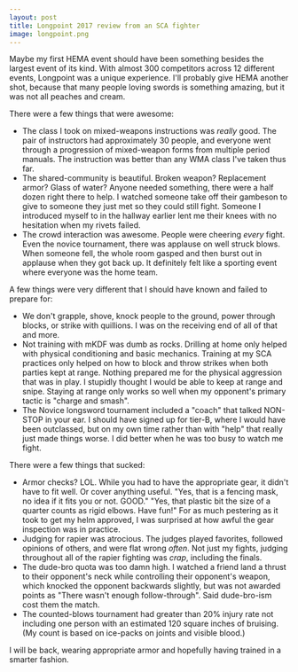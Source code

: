 ```yaml
---
layout: post
title: Longpoint 2017 review from an SCA fighter
image: longpoint.png
---
```


Maybe my first HEMA event should have been something besides the largest event of its kind.  With almost 300 competitors across 12 different events, Longpoint was a unique experience.  I'll probably give HEMA another shot, because that many people loving swords is something amazing, but it was not all peaches and cream.

There were a few things that were awesome:
* The class I took on mixed-weapons instructions was *really* good.  The pair of instructors had approximately 30 people, and everyone went through a progression of mixed-weapon forms from multiple period manuals.  The instruction was better than any WMA class I've taken thus far.
* The shared-community is beautiful.  Broken weapon?  Replacement armor?  Glass of water?  Anyone needed something, there were a half dozen right there to help.  I watched someone take off their gambeson to give to someone they just met so they could still fight.  Someone I introduced myself to in the hallway earlier lent me their knees with no hesitation when my rivets failed.
* The crowd interaction was awesome.  People were cheering *every* fight.  Even the novice tournament, there was applause on well struck blows.  When someone fell, the whole room gasped and then burst out in applause when they got back up.  It definitely felt like a sporting event where everyone was the home team.

A few things were very different that I should have known and failed to prepare for:
* We don't grapple, shove, knock people to the ground, power through blocks, or strike with quillions.  I was on the receiving end of all of that and more.
* Not training with mKDF was dumb as rocks.  Drilling at home only helped with physical conditioning and basic mechanics.  Training at my SCA practices only helped on how to block and throw strikes when both parties kept at range.  Nothing prepared me for the physical aggression that was in play.  I stupidly thought I would be able to keep at range and snipe.  Staying at range only works so well when my opponent's primary tactic is "charge and smash".
* The Novice longsword tournament included a "coach" that talked NON-STOP in your ear.  I should have signed up for tier-B, where I would have been outclassed, but on my own time rather than with "help" that really just made things worse.  I did better when he was too busy to watch me fight.

There were a few things that sucked:
* Armor checks?  LOL.  While you had to have the appropriate gear, it didn't have to fit well.  Or cover anything useful.  "Yes, that is a fencing mask, no idea if it fits you or not.  GOOD."  "Yes, that plastic bit the size of a quarter counts as rigid elbows.  Have fun!"  For as much pestering as it took to get my helm approved, I was surprised at how awful the gear inspection was in practice.
* Judging for rapier was atrocious.  The judges played favorites, followed opinions of others, and were flat wrong *often*.  Not just my fights, judging throughout all of the rapier fighting was *crap*, including the finals.
* The dude-bro quota was too damn high.  I watched a friend land a thrust to their opponent's neck while controlling their opponent's weapon, which knocked the opponent backwards slightly, but was not awarded points as "There wasn't enough follow-through".  Said dude-bro-ism cost them the match.
* The counted-blows tournament had greater than 20% injury rate not including one person with an estimated 120 square inches of bruising.  (My count is based on ice-packs on joints and visible blood.)

I will be back, wearing appropriate armor and hopefully having trained in a smarter fashion.
